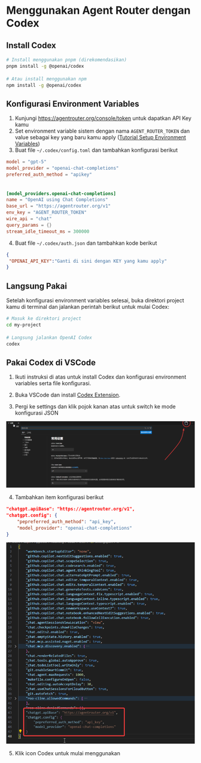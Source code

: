 # Menggunakan Agent Router dengan Codex

## Install Codex

```bash
# Install menggunakan pnpm (direkomendasikan)
pnpm install -g @openai/codex

# Atau install menggunakan npm
npm install -g @openai/codex
```

## Konfigurasi Environment Variables

1. Kunjungi https://agentrouter.org/console/token untuk dapatkan API Key kamu
2. Set environment variable sistem dengan nama `AGENT_ROUTER_TOKEN` dan value sebagai key yang baru kamu apply ([Tutorial Setup Environment Variables](https://www.java.com/zh-CN/download/help/path.html))
3. Buat file `~/.codex/config.toml` dan tambahkan konfigurasi berikut

```toml
model = "gpt-5"
model_provider = "openai-chat-completions"
preferred_auth_method = "apikey"


[model_providers.openai-chat-completions]
name = "OpenAI using Chat Completions"
base_url = "https://agentrouter.org/v1"
env_key = "AGENT_ROUTER_TOKEN"
wire_api = "chat"
query_params = {}
stream_idle_timeout_ms = 300000

```

4. Buat file `~/.codex/auth.json` dan tambahkan kode berikut

```json
{
 "OPENAI_API_KEY":"Ganti di sini dengan KEY yang kamu apply"
}
```

## Langsung Pakai

Setelah konfigurasi environment variables selesai, buka direktori project kamu di terminal dan jalankan perintah berikut untuk mulai Codex:

```bash
# Masuk ke direktori project
cd my-project

# Langsung jalankan OpenAI Codex
codex
```

## Pakai Codex di VSCode

1. Ikuti instruksi di atas untuk install Codex dan konfigurasi environment variables serta file konfigurasi.

2. Buka VSCode dan install [Codex Extension](https://marketplace.visualstudio.com/items?itemName=openai.chatgpt).

3. Pergi ke settings dan klik pojok kanan atas untuk switch ke mode konfigurasi JSON

![](../img/codex-config.png)

4. Tambahkan item konfigurasi berikut

```json
"chatgpt.apiBase": "https://agentrouter.org/v1",
"chatgpt.config": {
    "pepreferred_auth_method": "api_key",
    "model_provider": "openai-chat-completions"
}
```

![](../img/codex-config2.png)

5. Klik icon Codex untuk mulai menggunakan